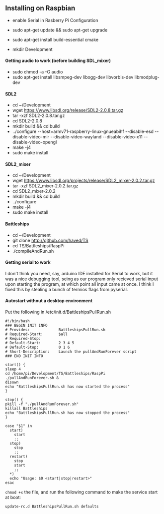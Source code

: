 ## Installing on Raspbian

- enable Serial in Rasberry Pi Configuration
- sudo apt-get update && sudo apt-get upgrade
- sudo apt-get install build-essential cmake

- mkdir Development

#### Getting audio to work (before building SDL_mixer)
- sudo chmod <user> -a -G audio
- sudo apt-get install libsmpeg-dev libogg-dev libvorbis-dev libmodplug-dev

#### SDL2
- cd ~/Development
- wget https://www.libsdl.org/release/SDL2-2.0.8.tar.gz
- tar -xzf SDL2-2.0.8.tar.gz
- cd SDL2-2.0.8
- mkdir build && cd build
- ../configure --host=armv71-raspberry-linux-gnueabihf --disable-esd --disable-video-mir --disable-video-wayland --disable-video-x11 --disable-video-opengl
- make -j4
- sudo make install

#### SDL2_mixer
- cd ~/Development
- wget https://www.libsdl.org/projects/release/SDL2_mixer-2.0.2.tar.gz
- tar -xzf SDL2_mixer-2.0.2.tar.gz 
- cd SDL2_mixer-2.0.2
- mkdir build && cd build
- ../configure
- make -j4
- sudo make install

#### Battleships
- cd ~/Development
- git clone http://github.com/haved/TS
- cd TS/Battleships/RaspPi
- ./compileAndRun.sh

#### Getting serial to work
I don't think you need, say, arduino IDE installed for Serial to work, but it was a nice debugging tool, seing as our program only recieved serial input upon starting the program, at which point all input came at once.
I think I fixed this by stealing a bunch of termios flags from pyserial.

#### Autostart without a desktop environment
Put the following in /etc/init.d/BattleshipsPullRun.sh
```
#!/bin/bash
### BEGIN INIT INFO
# Provides:             BattleshipsPullRun.sh
# Required-Start:       $all
# Required-Stop:
# Default-Start:        2 3 4 5
# Default-Stop:         0 1 6
# Short-Description:    Launch the pullAndRunForever script
### END INIT INFO

start() {
sleep 4
cd /home/pi/Development/TS/Battleships/RaspPi
./pullAndRunForever.sh &
disown
echo "BattleshipsPullRun.sh has now started the process"
}

stop() {
pkill -f "./pullAndRunForever.sh"
killall Battleships
echo "BattleshipsPullRun.sh has now stopped the process"
}

case "$1" in
  start)
    start
	;;
  stop)
    stop
	;;
  restart)
    stop
	start
	;;
  *)
  echo "Usage: $0 <start|stop|restart>"
esac
```

`chmod +x` the file, and run the following command to make the service start at boot:
```
update-rc.d BattleshipsPullRun.sh defaults
```
